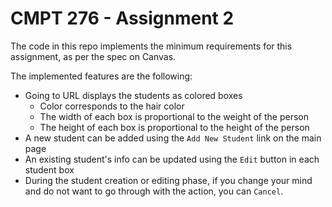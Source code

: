 # CMPT 276 - Assignment 2
The code in this repo implements the minimum requirements for this assignment, as per the spec on Canvas.

The implemented features are the following:
- Going to URL displays the students as colored boxes
    - Color corresponds to the hair color
    - The width of each box is proportional to the weight of the person
    - The height of each box is proportional to the height of the person
- A new student can be added using the `Add New Student` link on the main page
- An existing student's info can be updated using the `Edit` button in each student box
- During the student creation or editing phase, if you change your mind and do not want to go through with the action, you can `Cancel`. 
